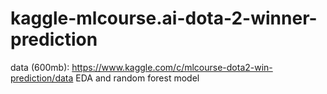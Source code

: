 # kaggle-mlcourse.ai-dota-2-winner-prediction
data (600mb): https://www.kaggle.com/c/mlcourse-dota2-win-prediction/data
EDA and random forest model
